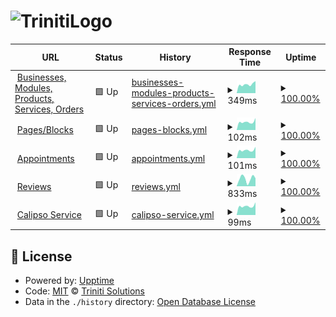 # ![TrinitiLogo](https://trinitisolutions.nl/logo%20V2%20with%20solutions%20v2%20trans.png)

<!--start: status pages-->
<!-- This summary is generated by Upptime (https://github.com/upptime/upptime) -->
<!-- Do not edit this manually, your changes will be overwritten -->
<!-- prettier-ignore -->
| URL | Status | History | Response Time | Uptime |
| --- | ------ | ------- | ------------- | ------ |
| <img alt="" src="https://icons.duckduckgo.com/ip3/api.appset.nl.ico" height="13"> [Businesses, Modules, Products, Services, Orders](https://api.appset.nl/v1/Businesses/trinitisolutions) | 🟩 Up | [businesses-modules-products-services-orders.yml](https://github.com/trinitisolutions/triniti-uptime-monitor/commits/HEAD/history/businesses-modules-products-services-orders.yml) | <details><summary><img alt="Response time graph" src="./graphs/businesses-modules-products-services-orders/response-time-week.png" height="20"> 349ms</summary><br><a href="https://trinitisolutions.github.io/triniti-uptime-monitor/history/businesses-modules-products-services-orders"><img alt="Response time 431" src="https://img.shields.io/endpoint?url=https%3A%2F%2Fraw.githubusercontent.com%2Ftrinitisolutions%2Ftriniti-uptime-monitor%2FHEAD%2Fapi%2Fbusinesses-modules-products-services-orders%2Fresponse-time.json"></a><br><a href="https://trinitisolutions.github.io/triniti-uptime-monitor/history/businesses-modules-products-services-orders"><img alt="24-hour response time 476" src="https://img.shields.io/endpoint?url=https%3A%2F%2Fraw.githubusercontent.com%2Ftrinitisolutions%2Ftriniti-uptime-monitor%2FHEAD%2Fapi%2Fbusinesses-modules-products-services-orders%2Fresponse-time-day.json"></a><br><a href="https://trinitisolutions.github.io/triniti-uptime-monitor/history/businesses-modules-products-services-orders"><img alt="7-day response time 349" src="https://img.shields.io/endpoint?url=https%3A%2F%2Fraw.githubusercontent.com%2Ftrinitisolutions%2Ftriniti-uptime-monitor%2FHEAD%2Fapi%2Fbusinesses-modules-products-services-orders%2Fresponse-time-week.json"></a><br><a href="https://trinitisolutions.github.io/triniti-uptime-monitor/history/businesses-modules-products-services-orders"><img alt="30-day response time 364" src="https://img.shields.io/endpoint?url=https%3A%2F%2Fraw.githubusercontent.com%2Ftrinitisolutions%2Ftriniti-uptime-monitor%2FHEAD%2Fapi%2Fbusinesses-modules-products-services-orders%2Fresponse-time-month.json"></a><br><a href="https://trinitisolutions.github.io/triniti-uptime-monitor/history/businesses-modules-products-services-orders"><img alt="1-year response time 426" src="https://img.shields.io/endpoint?url=https%3A%2F%2Fraw.githubusercontent.com%2Ftrinitisolutions%2Ftriniti-uptime-monitor%2FHEAD%2Fapi%2Fbusinesses-modules-products-services-orders%2Fresponse-time-year.json"></a></details> | <details><summary><a href="https://trinitisolutions.github.io/triniti-uptime-monitor/history/businesses-modules-products-services-orders">100.00%</a></summary><a href="https://trinitisolutions.github.io/triniti-uptime-monitor/history/businesses-modules-products-services-orders"><img alt="All-time uptime 99.99%" src="https://img.shields.io/endpoint?url=https%3A%2F%2Fraw.githubusercontent.com%2Ftrinitisolutions%2Ftriniti-uptime-monitor%2FHEAD%2Fapi%2Fbusinesses-modules-products-services-orders%2Fuptime.json"></a><br><a href="https://trinitisolutions.github.io/triniti-uptime-monitor/history/businesses-modules-products-services-orders"><img alt="24-hour uptime 100.00%" src="https://img.shields.io/endpoint?url=https%3A%2F%2Fraw.githubusercontent.com%2Ftrinitisolutions%2Ftriniti-uptime-monitor%2FHEAD%2Fapi%2Fbusinesses-modules-products-services-orders%2Fuptime-day.json"></a><br><a href="https://trinitisolutions.github.io/triniti-uptime-monitor/history/businesses-modules-products-services-orders"><img alt="7-day uptime 100.00%" src="https://img.shields.io/endpoint?url=https%3A%2F%2Fraw.githubusercontent.com%2Ftrinitisolutions%2Ftriniti-uptime-monitor%2FHEAD%2Fapi%2Fbusinesses-modules-products-services-orders%2Fuptime-week.json"></a><br><a href="https://trinitisolutions.github.io/triniti-uptime-monitor/history/businesses-modules-products-services-orders"><img alt="30-day uptime 100.00%" src="https://img.shields.io/endpoint?url=https%3A%2F%2Fraw.githubusercontent.com%2Ftrinitisolutions%2Ftriniti-uptime-monitor%2FHEAD%2Fapi%2Fbusinesses-modules-products-services-orders%2Fuptime-month.json"></a><br><a href="https://trinitisolutions.github.io/triniti-uptime-monitor/history/businesses-modules-products-services-orders"><img alt="1-year uptime 99.99%" src="https://img.shields.io/endpoint?url=https%3A%2F%2Fraw.githubusercontent.com%2Ftrinitisolutions%2Ftriniti-uptime-monitor%2FHEAD%2Fapi%2Fbusinesses-modules-products-services-orders%2Fuptime-year.json"></a></details>
| <img alt="" src="https://icons.duckduckgo.com/ip3/api.appset.nl.ico" height="13"> [Pages/Blocks](https://api.appset.nl/v1/Pages/1) | 🟩 Up | [pages-blocks.yml](https://github.com/trinitisolutions/triniti-uptime-monitor/commits/HEAD/history/pages-blocks.yml) | <details><summary><img alt="Response time graph" src="./graphs/pages-blocks/response-time-week.png" height="20"> 102ms</summary><br><a href="https://trinitisolutions.github.io/triniti-uptime-monitor/history/pages-blocks"><img alt="Response time 127" src="https://img.shields.io/endpoint?url=https%3A%2F%2Fraw.githubusercontent.com%2Ftrinitisolutions%2Ftriniti-uptime-monitor%2FHEAD%2Fapi%2Fpages-blocks%2Fresponse-time.json"></a><br><a href="https://trinitisolutions.github.io/triniti-uptime-monitor/history/pages-blocks"><img alt="24-hour response time 151" src="https://img.shields.io/endpoint?url=https%3A%2F%2Fraw.githubusercontent.com%2Ftrinitisolutions%2Ftriniti-uptime-monitor%2FHEAD%2Fapi%2Fpages-blocks%2Fresponse-time-day.json"></a><br><a href="https://trinitisolutions.github.io/triniti-uptime-monitor/history/pages-blocks"><img alt="7-day response time 102" src="https://img.shields.io/endpoint?url=https%3A%2F%2Fraw.githubusercontent.com%2Ftrinitisolutions%2Ftriniti-uptime-monitor%2FHEAD%2Fapi%2Fpages-blocks%2Fresponse-time-week.json"></a><br><a href="https://trinitisolutions.github.io/triniti-uptime-monitor/history/pages-blocks"><img alt="30-day response time 104" src="https://img.shields.io/endpoint?url=https%3A%2F%2Fraw.githubusercontent.com%2Ftrinitisolutions%2Ftriniti-uptime-monitor%2FHEAD%2Fapi%2Fpages-blocks%2Fresponse-time-month.json"></a><br><a href="https://trinitisolutions.github.io/triniti-uptime-monitor/history/pages-blocks"><img alt="1-year response time 127" src="https://img.shields.io/endpoint?url=https%3A%2F%2Fraw.githubusercontent.com%2Ftrinitisolutions%2Ftriniti-uptime-monitor%2FHEAD%2Fapi%2Fpages-blocks%2Fresponse-time-year.json"></a></details> | <details><summary><a href="https://trinitisolutions.github.io/triniti-uptime-monitor/history/pages-blocks">100.00%</a></summary><a href="https://trinitisolutions.github.io/triniti-uptime-monitor/history/pages-blocks"><img alt="All-time uptime 98.54%" src="https://img.shields.io/endpoint?url=https%3A%2F%2Fraw.githubusercontent.com%2Ftrinitisolutions%2Ftriniti-uptime-monitor%2FHEAD%2Fapi%2Fpages-blocks%2Fuptime.json"></a><br><a href="https://trinitisolutions.github.io/triniti-uptime-monitor/history/pages-blocks"><img alt="24-hour uptime 100.00%" src="https://img.shields.io/endpoint?url=https%3A%2F%2Fraw.githubusercontent.com%2Ftrinitisolutions%2Ftriniti-uptime-monitor%2FHEAD%2Fapi%2Fpages-blocks%2Fuptime-day.json"></a><br><a href="https://trinitisolutions.github.io/triniti-uptime-monitor/history/pages-blocks"><img alt="7-day uptime 100.00%" src="https://img.shields.io/endpoint?url=https%3A%2F%2Fraw.githubusercontent.com%2Ftrinitisolutions%2Ftriniti-uptime-monitor%2FHEAD%2Fapi%2Fpages-blocks%2Fuptime-week.json"></a><br><a href="https://trinitisolutions.github.io/triniti-uptime-monitor/history/pages-blocks"><img alt="30-day uptime 100.00%" src="https://img.shields.io/endpoint?url=https%3A%2F%2Fraw.githubusercontent.com%2Ftrinitisolutions%2Ftriniti-uptime-monitor%2FHEAD%2Fapi%2Fpages-blocks%2Fuptime-month.json"></a><br><a href="https://trinitisolutions.github.io/triniti-uptime-monitor/history/pages-blocks"><img alt="1-year uptime 98.43%" src="https://img.shields.io/endpoint?url=https%3A%2F%2Fraw.githubusercontent.com%2Ftrinitisolutions%2Ftriniti-uptime-monitor%2FHEAD%2Fapi%2Fpages-blocks%2Fuptime-year.json"></a></details>
| <img alt="" src="https://icons.duckduckgo.com/ip3/api.appset.nl.ico" height="13"> [Appointments](https://api.appset.nl/v1/appointments/1) | 🟩 Up | [appointments.yml](https://github.com/trinitisolutions/triniti-uptime-monitor/commits/HEAD/history/appointments.yml) | <details><summary><img alt="Response time graph" src="./graphs/appointments/response-time-week.png" height="20"> 101ms</summary><br><a href="https://trinitisolutions.github.io/triniti-uptime-monitor/history/appointments"><img alt="Response time 392" src="https://img.shields.io/endpoint?url=https%3A%2F%2Fraw.githubusercontent.com%2Ftrinitisolutions%2Ftriniti-uptime-monitor%2FHEAD%2Fapi%2Fappointments%2Fresponse-time.json"></a><br><a href="https://trinitisolutions.github.io/triniti-uptime-monitor/history/appointments"><img alt="24-hour response time 142" src="https://img.shields.io/endpoint?url=https%3A%2F%2Fraw.githubusercontent.com%2Ftrinitisolutions%2Ftriniti-uptime-monitor%2FHEAD%2Fapi%2Fappointments%2Fresponse-time-day.json"></a><br><a href="https://trinitisolutions.github.io/triniti-uptime-monitor/history/appointments"><img alt="7-day response time 101" src="https://img.shields.io/endpoint?url=https%3A%2F%2Fraw.githubusercontent.com%2Ftrinitisolutions%2Ftriniti-uptime-monitor%2FHEAD%2Fapi%2Fappointments%2Fresponse-time-week.json"></a><br><a href="https://trinitisolutions.github.io/triniti-uptime-monitor/history/appointments"><img alt="30-day response time 172" src="https://img.shields.io/endpoint?url=https%3A%2F%2Fraw.githubusercontent.com%2Ftrinitisolutions%2Ftriniti-uptime-monitor%2FHEAD%2Fapi%2Fappointments%2Fresponse-time-month.json"></a><br><a href="https://trinitisolutions.github.io/triniti-uptime-monitor/history/appointments"><img alt="1-year response time 412" src="https://img.shields.io/endpoint?url=https%3A%2F%2Fraw.githubusercontent.com%2Ftrinitisolutions%2Ftriniti-uptime-monitor%2FHEAD%2Fapi%2Fappointments%2Fresponse-time-year.json"></a></details> | <details><summary><a href="https://trinitisolutions.github.io/triniti-uptime-monitor/history/appointments">100.00%</a></summary><a href="https://trinitisolutions.github.io/triniti-uptime-monitor/history/appointments"><img alt="All-time uptime 99.95%" src="https://img.shields.io/endpoint?url=https%3A%2F%2Fraw.githubusercontent.com%2Ftrinitisolutions%2Ftriniti-uptime-monitor%2FHEAD%2Fapi%2Fappointments%2Fuptime.json"></a><br><a href="https://trinitisolutions.github.io/triniti-uptime-monitor/history/appointments"><img alt="24-hour uptime 100.00%" src="https://img.shields.io/endpoint?url=https%3A%2F%2Fraw.githubusercontent.com%2Ftrinitisolutions%2Ftriniti-uptime-monitor%2FHEAD%2Fapi%2Fappointments%2Fuptime-day.json"></a><br><a href="https://trinitisolutions.github.io/triniti-uptime-monitor/history/appointments"><img alt="7-day uptime 100.00%" src="https://img.shields.io/endpoint?url=https%3A%2F%2Fraw.githubusercontent.com%2Ftrinitisolutions%2Ftriniti-uptime-monitor%2FHEAD%2Fapi%2Fappointments%2Fuptime-week.json"></a><br><a href="https://trinitisolutions.github.io/triniti-uptime-monitor/history/appointments"><img alt="30-day uptime 100.00%" src="https://img.shields.io/endpoint?url=https%3A%2F%2Fraw.githubusercontent.com%2Ftrinitisolutions%2Ftriniti-uptime-monitor%2FHEAD%2Fapi%2Fappointments%2Fuptime-month.json"></a><br><a href="https://trinitisolutions.github.io/triniti-uptime-monitor/history/appointments"><img alt="1-year uptime 99.94%" src="https://img.shields.io/endpoint?url=https%3A%2F%2Fraw.githubusercontent.com%2Ftrinitisolutions%2Ftriniti-uptime-monitor%2FHEAD%2Fapi%2Fappointments%2Fuptime-year.json"></a></details>
| <img alt="" src="https://icons.duckduckgo.com/ip3/api.appset.nl.ico" height="13"> [Reviews](https://api.appset.nl/v1/likes) | 🟩 Up | [reviews.yml](https://github.com/trinitisolutions/triniti-uptime-monitor/commits/HEAD/history/reviews.yml) | <details><summary><img alt="Response time graph" src="./graphs/reviews/response-time-week.png" height="20"> 833ms</summary><br><a href="https://trinitisolutions.github.io/triniti-uptime-monitor/history/reviews"><img alt="Response time 919" src="https://img.shields.io/endpoint?url=https%3A%2F%2Fraw.githubusercontent.com%2Ftrinitisolutions%2Ftriniti-uptime-monitor%2FHEAD%2Fapi%2Freviews%2Fresponse-time.json"></a><br><a href="https://trinitisolutions.github.io/triniti-uptime-monitor/history/reviews"><img alt="24-hour response time 873" src="https://img.shields.io/endpoint?url=https%3A%2F%2Fraw.githubusercontent.com%2Ftrinitisolutions%2Ftriniti-uptime-monitor%2FHEAD%2Fapi%2Freviews%2Fresponse-time-day.json"></a><br><a href="https://trinitisolutions.github.io/triniti-uptime-monitor/history/reviews"><img alt="7-day response time 833" src="https://img.shields.io/endpoint?url=https%3A%2F%2Fraw.githubusercontent.com%2Ftrinitisolutions%2Ftriniti-uptime-monitor%2FHEAD%2Fapi%2Freviews%2Fresponse-time-week.json"></a><br><a href="https://trinitisolutions.github.io/triniti-uptime-monitor/history/reviews"><img alt="30-day response time 692" src="https://img.shields.io/endpoint?url=https%3A%2F%2Fraw.githubusercontent.com%2Ftrinitisolutions%2Ftriniti-uptime-monitor%2FHEAD%2Fapi%2Freviews%2Fresponse-time-month.json"></a><br><a href="https://trinitisolutions.github.io/triniti-uptime-monitor/history/reviews"><img alt="1-year response time 922" src="https://img.shields.io/endpoint?url=https%3A%2F%2Fraw.githubusercontent.com%2Ftrinitisolutions%2Ftriniti-uptime-monitor%2FHEAD%2Fapi%2Freviews%2Fresponse-time-year.json"></a></details> | <details><summary><a href="https://trinitisolutions.github.io/triniti-uptime-monitor/history/reviews">100.00%</a></summary><a href="https://trinitisolutions.github.io/triniti-uptime-monitor/history/reviews"><img alt="All-time uptime 100.00%" src="https://img.shields.io/endpoint?url=https%3A%2F%2Fraw.githubusercontent.com%2Ftrinitisolutions%2Ftriniti-uptime-monitor%2FHEAD%2Fapi%2Freviews%2Fuptime.json"></a><br><a href="https://trinitisolutions.github.io/triniti-uptime-monitor/history/reviews"><img alt="24-hour uptime 100.00%" src="https://img.shields.io/endpoint?url=https%3A%2F%2Fraw.githubusercontent.com%2Ftrinitisolutions%2Ftriniti-uptime-monitor%2FHEAD%2Fapi%2Freviews%2Fuptime-day.json"></a><br><a href="https://trinitisolutions.github.io/triniti-uptime-monitor/history/reviews"><img alt="7-day uptime 100.00%" src="https://img.shields.io/endpoint?url=https%3A%2F%2Fraw.githubusercontent.com%2Ftrinitisolutions%2Ftriniti-uptime-monitor%2FHEAD%2Fapi%2Freviews%2Fuptime-week.json"></a><br><a href="https://trinitisolutions.github.io/triniti-uptime-monitor/history/reviews"><img alt="30-day uptime 100.00%" src="https://img.shields.io/endpoint?url=https%3A%2F%2Fraw.githubusercontent.com%2Ftrinitisolutions%2Ftriniti-uptime-monitor%2FHEAD%2Fapi%2Freviews%2Fuptime-month.json"></a><br><a href="https://trinitisolutions.github.io/triniti-uptime-monitor/history/reviews"><img alt="1-year uptime 100.00%" src="https://img.shields.io/endpoint?url=https%3A%2F%2Fraw.githubusercontent.com%2Ftrinitisolutions%2Ftriniti-uptime-monitor%2FHEAD%2Fapi%2Freviews%2Fuptime-year.json"></a></details>
| <img alt="" src="https://icons.duckduckgo.com/ip3/api.appset.nl.ico" height="13"> [Calipso Service](https://api.appset.nl/v1/Calipso/customers) | 🟩 Up | [calipso-service.yml](https://github.com/trinitisolutions/triniti-uptime-monitor/commits/HEAD/history/calipso-service.yml) | <details><summary><img alt="Response time graph" src="./graphs/calipso-service/response-time-week.png" height="20"> 99ms</summary><br><a href="https://trinitisolutions.github.io/triniti-uptime-monitor/history/calipso-service"><img alt="Response time 117" src="https://img.shields.io/endpoint?url=https%3A%2F%2Fraw.githubusercontent.com%2Ftrinitisolutions%2Ftriniti-uptime-monitor%2FHEAD%2Fapi%2Fcalipso-service%2Fresponse-time.json"></a><br><a href="https://trinitisolutions.github.io/triniti-uptime-monitor/history/calipso-service"><img alt="24-hour response time 140" src="https://img.shields.io/endpoint?url=https%3A%2F%2Fraw.githubusercontent.com%2Ftrinitisolutions%2Ftriniti-uptime-monitor%2FHEAD%2Fapi%2Fcalipso-service%2Fresponse-time-day.json"></a><br><a href="https://trinitisolutions.github.io/triniti-uptime-monitor/history/calipso-service"><img alt="7-day response time 99" src="https://img.shields.io/endpoint?url=https%3A%2F%2Fraw.githubusercontent.com%2Ftrinitisolutions%2Ftriniti-uptime-monitor%2FHEAD%2Fapi%2Fcalipso-service%2Fresponse-time-week.json"></a><br><a href="https://trinitisolutions.github.io/triniti-uptime-monitor/history/calipso-service"><img alt="30-day response time 102" src="https://img.shields.io/endpoint?url=https%3A%2F%2Fraw.githubusercontent.com%2Ftrinitisolutions%2Ftriniti-uptime-monitor%2FHEAD%2Fapi%2Fcalipso-service%2Fresponse-time-month.json"></a><br><a href="https://trinitisolutions.github.io/triniti-uptime-monitor/history/calipso-service"><img alt="1-year response time 116" src="https://img.shields.io/endpoint?url=https%3A%2F%2Fraw.githubusercontent.com%2Ftrinitisolutions%2Ftriniti-uptime-monitor%2FHEAD%2Fapi%2Fcalipso-service%2Fresponse-time-year.json"></a></details> | <details><summary><a href="https://trinitisolutions.github.io/triniti-uptime-monitor/history/calipso-service">100.00%</a></summary><a href="https://trinitisolutions.github.io/triniti-uptime-monitor/history/calipso-service"><img alt="All-time uptime 99.99%" src="https://img.shields.io/endpoint?url=https%3A%2F%2Fraw.githubusercontent.com%2Ftrinitisolutions%2Ftriniti-uptime-monitor%2FHEAD%2Fapi%2Fcalipso-service%2Fuptime.json"></a><br><a href="https://trinitisolutions.github.io/triniti-uptime-monitor/history/calipso-service"><img alt="24-hour uptime 100.00%" src="https://img.shields.io/endpoint?url=https%3A%2F%2Fraw.githubusercontent.com%2Ftrinitisolutions%2Ftriniti-uptime-monitor%2FHEAD%2Fapi%2Fcalipso-service%2Fuptime-day.json"></a><br><a href="https://trinitisolutions.github.io/triniti-uptime-monitor/history/calipso-service"><img alt="7-day uptime 100.00%" src="https://img.shields.io/endpoint?url=https%3A%2F%2Fraw.githubusercontent.com%2Ftrinitisolutions%2Ftriniti-uptime-monitor%2FHEAD%2Fapi%2Fcalipso-service%2Fuptime-week.json"></a><br><a href="https://trinitisolutions.github.io/triniti-uptime-monitor/history/calipso-service"><img alt="30-day uptime 100.00%" src="https://img.shields.io/endpoint?url=https%3A%2F%2Fraw.githubusercontent.com%2Ftrinitisolutions%2Ftriniti-uptime-monitor%2FHEAD%2Fapi%2Fcalipso-service%2Fuptime-month.json"></a><br><a href="https://trinitisolutions.github.io/triniti-uptime-monitor/history/calipso-service"><img alt="1-year uptime 99.99%" src="https://img.shields.io/endpoint?url=https%3A%2F%2Fraw.githubusercontent.com%2Ftrinitisolutions%2Ftriniti-uptime-monitor%2FHEAD%2Fapi%2Fcalipso-service%2Fuptime-year.json"></a></details>

<!--end: status pages-->

## 📄 License

- Powered by: [Upptime](https://github.com/upptime/upptime)
- Code: [MIT](./LICENSE) © [Triniti Solutions](www.trinitisolutions.nl)
- Data in the `./history` directory: [Open Database License](https://opendatacommons.org/licenses/odbl/1-0/)
